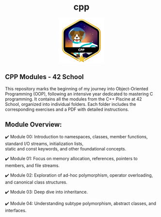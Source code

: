 <h1 align="center">cpp </h1>
<p align="center">
  <a href="https://github.com/mohimi-coder/cpp">
    <img src="https://raw.githubusercontent.com/mohimi-coder/1337_badges/refs/heads/master/cppm.png">
  </a>
</p>


## CPP Modules - 42 School

This repository marks the beginning of my journey into Object-Oriented Programming (OOP), following an intensive year dedicated to mastering C programming. 
It contains all the modules from the C++ Piscine at 42 School, organized into individual folders. Each folder includes the corresponding exercises and a PDF with detailed instructions.

## Module Overview:
  ✔️ Module 00: Introduction to namespaces, classes, member functions, standard I/O streams, initialization lists,   
     static and const keywords, and other foundational concepts.
  
  ✔️ Module 01: Focus on memory allocation, references, pointers to members, and file streams.
  
  ✔️ Module 02: Exploration of ad-hoc polymorphism, operator overloading, and canonical class structures.
  
  ✔️ Module 03: Deep dive into inheritance.
  
  ✔️ Module 04: Understanding subtype polymorphism, abstract classes, and interfaces.
